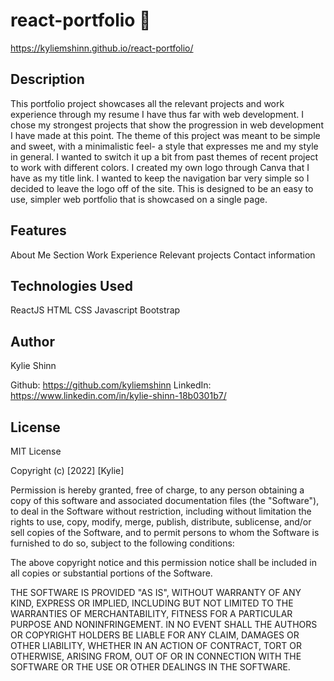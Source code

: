 # react-portfolio  :love_letter:

https://kyliemshinn.github.io/react-portfolio/


## Description

This portfolio project showcases all the relevant projects and work experience through my resume I have thus far with web development. I chose my strongest projects that show the progression in web development I have made at this point. The theme of this project was meant to be simple and sweet, with a minimalistic feel- a style that expresses me and my style in general. I wanted to switch it up a bit from past themes of recent project to work with different colors. I created my own logo through Canva that I have as my title link. I wanted to keep the navigation bar very simple so I decided to leave the logo off of the site.  This is designed to be an easy to use, simpler web portfolio that is showcased on a single page.

## Features

About Me Section
Work Experience
Relevant projects
Contact information


## Technologies Used

ReactJS
HTML
CSS
Javascript
Bootstrap

## Author

Kylie Shinn

Github: https://github.com/kyliemshinn
LinkedIn: https://www.linkedin.com/in/kylie-shinn-18b0301b7/


## License

MIT License

Copyright (c) [2022] [Kylie]

Permission is hereby granted, free of charge, to any person obtaining a copy of this software and associated documentation files (the "Software"), to deal in the Software without restriction, including without limitation the rights to use, copy, modify, merge, publish, distribute, sublicense, and/or sell copies of the Software, and to permit persons to whom the Software is furnished to do so, subject to the following conditions:

The above copyright notice and this permission notice shall be included in all copies or substantial portions of the Software.

THE SOFTWARE IS PROVIDED "AS IS", WITHOUT WARRANTY OF ANY KIND, EXPRESS OR IMPLIED, INCLUDING BUT NOT LIMITED TO THE WARRANTIES OF MERCHANTABILITY, FITNESS FOR A PARTICULAR PURPOSE AND NONINFRINGEMENT. IN NO EVENT SHALL THE AUTHORS OR COPYRIGHT HOLDERS BE LIABLE FOR ANY CLAIM, DAMAGES OR OTHER LIABILITY, WHETHER IN AN ACTION OF CONTRACT, TORT OR OTHERWISE, ARISING FROM, OUT OF OR IN CONNECTION WITH THE SOFTWARE OR THE USE OR OTHER DEALINGS IN THE SOFTWARE.
